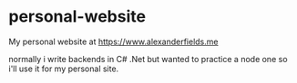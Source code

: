 # personal-website
 My personal website at https://www.alexanderfields.me

 normally i write backends in C# .Net but wanted to practice a node one so i'll use it for my personal site.
